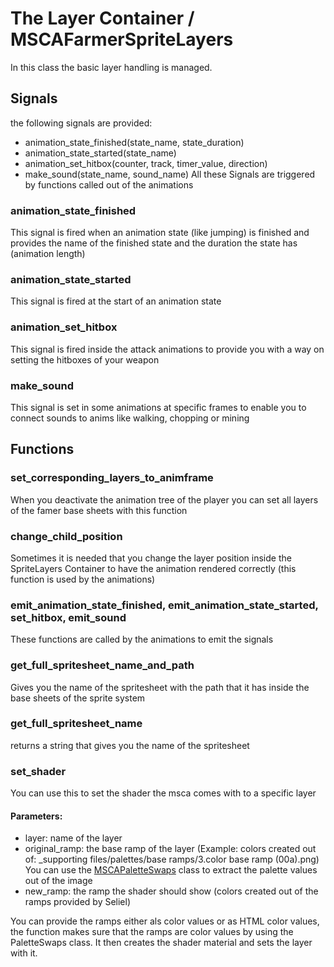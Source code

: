 # The Layer Container / MSCAFarmerSpriteLayers

In this class the basic layer handling is managed.

## Signals
the following signals are provided:
- animation_state_finished(state_name, state_duration)
- animation_state_started(state_name)
- animation_set_hitbox(counter, track, timer_value, direction)
- make_sound(state_name, sound_name)
All these Signals are triggered by functions called out of the animations

### animation_state_finished
This signal is fired when an animation state (like jumping) is finished and provides the name of the finished state and the duration the state has (animation length)

### animation_state_started
This signal is fired at the start of an animation state

### animation_set_hitbox
This signal is fired inside the attack animations to provide you with a way on setting the hitboxes of your weapon

### make_sound
This signal is set in some animations at specific frames to enable you to connect sounds to anims like walking, chopping or mining

## Functions

### set_corresponding_layers_to_animframe
When you deactivate the animation tree of the player you can set all layers of the famer base sheets with this function

### change_child_position
Sometimes it is needed that you change the layer position inside the SpriteLayers Container to have the animation rendered correctly (this function is used by the animations)

### emit_animation_state_finished, emit_animation_state_started, set_hitbox, emit_sound
These functions are called by the animations to emit the signals

### get_full_spritesheet_name_and_path
Gives you the name of the spritesheet with the path that it has inside the base sheets of the sprite system

### get_full_spritesheet_name
returns a string that gives you the name of the spritesheet

### set_shader
You can use this to set the shader the msca comes with to a specific layer
#### Parameters:
- layer: name of the layer
- original_ramp: the base ramp of the layer (Example: colors created out of: _supporting files/palettes/base ramps/3.color base ramp (00a).png) You can use the [MSCAPaletteSwaps](MSCAPaletteSwaps.md) class to extract the palette values out of the image
- new_ramp: the ramp the shader should show (colors created out of the ramps provided by Seliel)

You can provide the ramps either als color values or as HTML color values, the function makes sure that the ramps are color values by using the PaletteSwaps class.
It then creates the shader material and sets the layer with it.

